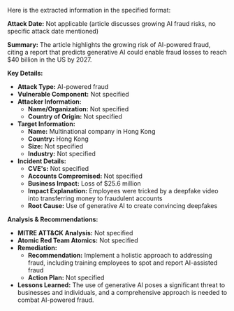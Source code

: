 Here is the extracted information in the specified format:

**Attack Date:** Not applicable (article discusses growing AI fraud risks, no specific attack date mentioned)

**Summary:** The article highlights the growing risk of AI-powered fraud, citing a report that predicts generative AI could enable fraud losses to reach $40 billion in the US by 2027.

**Key Details:**

* **Attack Type:** AI-powered fraud
* **Vulnerable Component:** Not specified
* **Attacker Information:**
	+ **Name/Organization:** Not specified
	+ **Country of Origin:** Not specified
* **Target Information:**
	+ **Name:** Multinational company in Hong Kong
	+ **Country:** Hong Kong
	+ **Size:** Not specified
	+ **Industry:** Not specified
* **Incident Details:**
	+ **CVE's:** Not specified
	+ **Accounts Compromised:** Not specified
	+ **Business Impact:** Loss of $25.6 million
	+ **Impact Explanation:** Employees were tricked by a deepfake video into transferring money to fraudulent accounts
	+ **Root Cause:** Use of generative AI to create convincing deepfakes

**Analysis & Recommendations:**

* **MITRE ATT&CK Analysis:** Not specified
* **Atomic Red Team Atomics:** Not specified
* **Remediation:**
	+ **Recommendation:** Implement a holistic approach to addressing fraud, including training employees to spot and report AI-assisted fraud
	+ **Action Plan:** Not specified
* **Lessons Learned:** The use of generative AI poses a significant threat to businesses and individuals, and a comprehensive approach is needed to combat AI-powered fraud.

